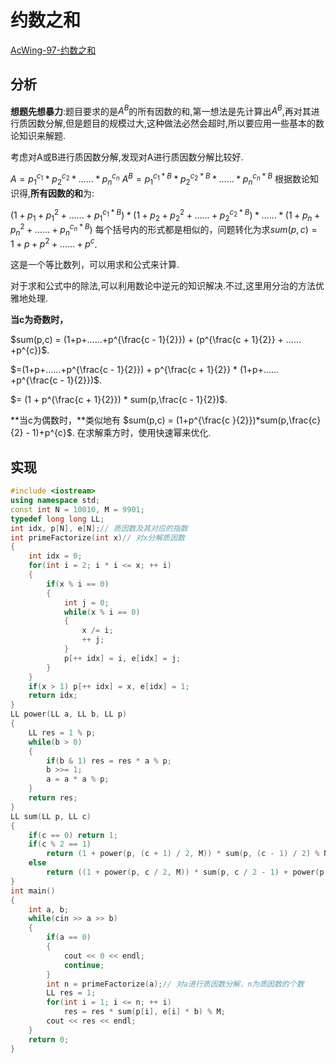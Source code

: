 # 约数之和

[AcWing-97-约数之和](https://www.acwing.com/problem/content/99/)

## 分析

**想题先想暴力**:题目要求的是$A^B$的所有因数的和,第一想法是先计算出$A^B$,再对其进行质因数分解,但是题目的规模过大,这种做法必然会超时,所以要应用一些基本的数论知识来解题.

考虑对A或B进行质因数分解,发现对A进行质因数分解比较好.

$A = p_1^{c_1}*p_2^{c_2}*……*p_n^{c_n}$
$A^B = p_1^{c_1 * B}*p_2^{c_2 * B}*……*p_n^{c_n * B}$
根据数论知识得,**所有因数的和**为:

$(1+p_1+p_1^2+……+p_1^{c_1 * B})*(1+p_2+p_2^2+……+p_2^{c_2 * B})*……*(1+p_n+p_n^2+……+p_n^{c_n * B})$
每个括号内的形式都是相似的，问题转化为求$sum(p,c) = 1+p+p^2+……+p^c$.

这是一个等比数列，可以用求和公式来计算.

对于求和公式中的除法,可以利用数论中逆元的知识解决.不过,这里用分治的方法优雅地处理.

**当c为奇数时，**

$sum(p,c) = (1+p+……+p^{\frac{c - 1}{2}}) + (p^{\frac{c + 1}{2}} + ……+p^{c})$.

$=(1+p+……+p^{\frac{c - 1}{2}}) + p^{\frac{c + 1}{2}} * (1+p+……+p^{\frac{c - 1}{2}})$.

$= (1 + p^{\frac{c + 1}{2}}) * sum(p,\frac{c - 1}{2})$.

**当c为偶数时，**类似地有
$sum(p,c) = (1+p^{\frac{c }{2}})*sum(p,\frac{c}{2} - 1)+p^{c}$.
在求解乘方时，使用快速幂来优化.

## 实现

```cpp
#include <iostream>
using namespace std;
const int N = 10010, M = 9901;
typedef long long LL;
int idx, p[N], e[N];// 质因数及其对应的指数
int primeFactorize(int x)// 对x分解质因数
{
    int idx = 0;
    for(int i = 2; i * i <= x; ++ i)
    {
        if(x % i == 0)
        {
            int j = 0;
            while(x % i == 0)
            {
                x /= i;
                ++ j;
            }
            p[++ idx] = i, e[idx] = j;
        }
    }
    if(x > 1) p[++ idx] = x, e[idx] = 1;
    return idx;
}
LL power(LL a, LL b, LL p)
{
    LL res = 1 % p;
    while(b > 0)
    {
        if(b & 1) res = res * a % p;
        b >>= 1;
        a = a * a % p;
    }
    return res;
}
LL sum(LL p, LL c)
{
    if(c == 0) return 1;
    if(c % 2 == 1)
        return (1 + power(p, (c + 1) / 2, M)) * sum(p, (c - 1) / 2) % M;
    else
        return ((1 + power(p, c / 2, M)) * sum(p, c / 2 - 1) + power(p, c, M)) % M;
}
int main()
{
    int a, b;
    while(cin >> a >> b)
    {
        if(a == 0)
        {
            cout << 0 << endl;
            continue;
        }
        int n = primeFactorize(a);// 对a进行质因数分解，n为质因数的个数
        LL res = 1;
        for(int i = 1; i <= n; ++ i)
            res = res * sum(p[i], e[i] * b) % M;
        cout << res << endl;
    }
    return 0;
}
```

